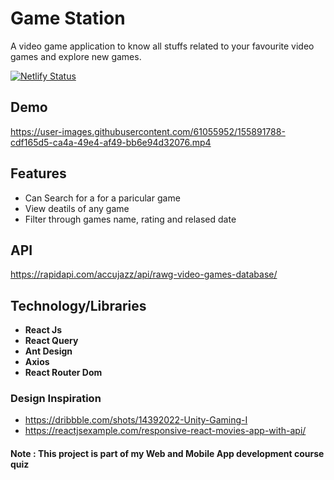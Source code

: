 # Game Station

A video game application to know all stuffs related to your favourite video games and explore new games.
<br/>

 [![Netlify Status](https://api.netlify.com/api/v1/badges/3e14aec0-8f2b-456e-8cbf-a6c0680796b3/deploy-status)](https://app.netlify.com/sites/keen-clarke-8b4e27/deploys)


## Demo

https://user-images.githubusercontent.com/61055952/155891788-cdf165d5-ca4a-49e4-af49-bb6e94d32076.mp4

## Features

- Can Search for a for a paricular game
- View deatils of any game
- Filter through games name, rating and relased date

## API

https://rapidapi.com/accujazz/api/rawg-video-games-database/

## Technology/Libraries

- **React Js**
- **React Query**
- **Ant Design**
- **Axios**
- **React Router Dom**

### Design Inspiration

- https://dribbble.com/shots/14392022-Unity-Gaming-I
- https://reactjsexample.com/responsive-react-movies-app-with-api/

#### Note : This project is part of my Web and Mobile App development course quiz

